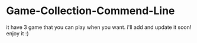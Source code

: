 # Game-Collection-Commend-Line
it have 3 game that you can play when you want.
i'll add and update it soon!
enjoy it :)
